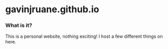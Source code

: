 # gavinjruane.github.io

### What is it?

This is a personal website, nothing exciting! I host a few different things on here.
